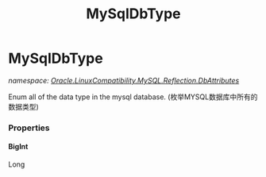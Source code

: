 ﻿---
title: MySqlDbType
---

# MySqlDbType
_namespace: [Oracle.LinuxCompatibility.MySQL.Reflection.DbAttributes](N-Oracle.LinuxCompatibility.MySQL.Reflection.DbAttributes.html)_

Enum all of the data type in the mysql database.
 (枚举MYSQL数据库中所有的数据类型)



### Properties

#### BigInt
Long

